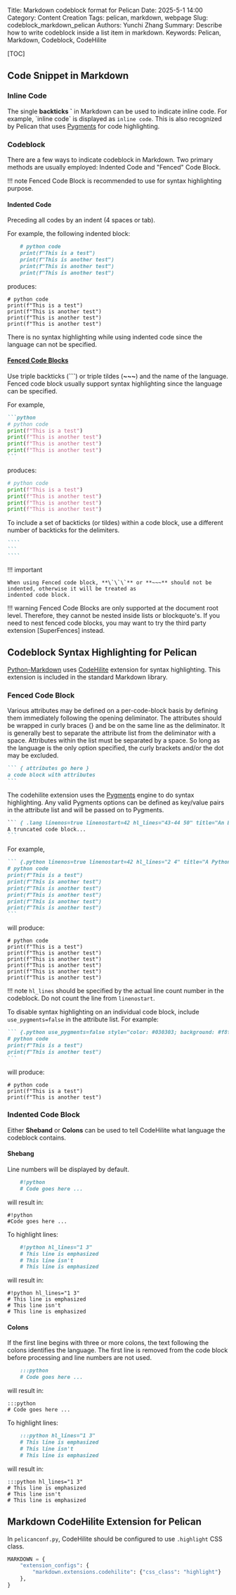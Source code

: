 Title: Markdown codeblock format for Pelican
Date: 2025-5-1 14:00
Category: Content Creation
Tags: pelican, markdown, webpage
Slug: codeblock_markdown_pelican
Authors: Yunchi Zhang
Summary: Describe how to write codeblock inside a list item in markdown.
Keywords: Pelican, Markdown, Codeblock, CodeHilite

[TOC]

## Code Snippet in Markdown

### Inline Code

The single **backticks \`** in Markdown can be used to indicate inline code. For example,
\`inline code\` is displayed as `inline code`. This is also recognized by Pelican that uses
[Pygments](https://pygments.org/) for code highlighting.

### Codeblock

There are a few ways to indicate codeblock in Markdown. Two primary methods are usually employed:
Indented Code and "Fenced" Code Block.

!!! note
    Fenced Code Block is recommended to use for syntax highlighting purpose.

#### Indented Code

Preceding all codes by an indent (4 spaces or tab).

For example, the following indented block:

```md
    # python code
    print(f"This is a test")
    print(f"This is another test")
    print(f"This is another test")
    print(f"This is another test")
```

produces:

    # python code
    print(f"This is a test")
    print(f"This is another test")
    print(f"This is another test")
    print(f"This is another test")

There is no syntax highlighting while using indented code since the language can not be specified.

#### [Fenced Code Blocks](https://python-markdown.github.io/extensions/fenced_code_blocks/)

Use triple backticks (**\`\`\`**) or triple tildes (**~~~**) and the name of the language. Fenced
code block usually support syntax highlighting since the language can be specified.

For example,

````md
```python
# python code
print(f"This is a test")
print(f"This is another test")
print(f"This is another test")
print(f"This is another test")
```
````

produces:

```python
# python code
print(f"This is a test")
print(f"This is another test")
print(f"This is another test")
print(f"This is another test")
```

To include a set of backticks (or tildes) within a code block, use a different number of backticks
for the delimiters.

`````md
````
```
````
`````

!!! important

    When using Fenced code block, **\`\`\`** or **~~~** should not be indented, otherwise it will be treated as
    indented code block.

!!! warning
    Fenced Code Blocks are only supported at the document root level. Therefore, they cannot be
    nested inside lists or blockquote's. If you need to nest fenced code blocks, you may want to try
    the third party extension [SuperFences] instead.

## Codeblock Syntax Highlighting for Pelican

[Python-Markdown](https://github.com/Python-Markdown/markdown/) uses
[CodeHilite](https://python-markdown.github.io/extensions/code_hilite/) extension for syntax
highlighting. This extension is included in the standard Markdown library.

### Fenced Code Block

Various attributes may be defined on a per-code-block basis by defining them immediately following
the opening deliminator. The attributes should be wrapped in curly braces {} and be on the same
line as the deliminator. It is generally best to separate the attribute list from the deliminator
with a space. Attributes within the list must be separated by a space. So long as the language is
the only option specified, the curly brackets and/or the dot may be excluded.

````md
``` { attributes go here }
a code block with attributes
```
````

The codehilite extension uses the [Pygments](https://pygments.org/) engine to do syntax
highlighting. Any valid Pygments options can be defined as key/value pairs in the attribute list
and will be passed on to Pygments.

````md
``` { .lang linenos=true linenostart=42 hl_lines="43-44 50" title="An Example Code Block" }`
A truncated code block...
```
````

For example,

````md
``` {.python linenos=true linenostart=42 hl_lines="2 4" title="A Python Codeblock"}
# python code
print(f"This is a test")
print(f"This is another test")
print(f"This is another test")
print(f"This is another test")
print(f"This is another test")
print(f"This is another test")
```
````

will produce:

``` {.python linenos=true linenostart=42 hl_lines="2 4" title="A Python Codeblock"}
# python code
print(f"This is a test")
print(f"This is another test")
print(f"This is another test")
print(f"This is another test")
print(f"This is another test")
print(f"This is another test")
```

!!! note
    `hl_lines` should be specified by the actual line count number in the codeblock. Do not count the
    line from `linenostart`.

To disable syntax highlighting on an individual code block, include `use_pygments=false` in the
attribute list. For example:

````md
``` {.python use_pygments=false style="color: #030303; background: #f8f8f8;"}
# python code
print(f"This is a test")
print(f"This is another test")
```
````

will produce:

``` {.python use_pygments=false style="color: #030303; background: #f8f8f8;"}
# python code
print(f"This is a test")
print(f"This is another test")
```

### Indented Code Block

Either **Sheband** or **Colons** can be used to tell CodeHilite what language the codeblock contains.

#### Shebang

Line numbers will be displayed by default.

```md
    #!python
    # Code goes here ...
```

will result in:

    #!python
    #Code goes here ...

To highlight lines:

```md
    #!python hl_lines="1 3"
    # This line is emphasized
    # This line isn't
    # This line is emphasized
```

will result in:

    #!python hl_lines="1 3"
    # This line is emphasized
    # This line isn't
    # This line is emphasized

#### Colons

If the first line begins with three or more colons, the text following the colons identifies the
language. The first line is removed from the code block before processing and line numbers are not
used.

```md
    :::python
    # Code goes here ...
```

will result in:

    :::python
    # Code goes here ...

To highlight lines:

```md
    :::python hl_lines="1 3"
    # This line is emphasized
    # This line isn't
    # This line is emphasized
```

will result in:

    :::python hl_lines="1 3"
    # This line is emphasized
    # This line isn't
    # This line is emphasized

## Markdown CodeHilite Extension for Pelican

In `pelicanconf.py`, CodeHilite should be configured to use `.highlight` CSS class.

```python
MARKDOWN = {
    "extension_configs": {
        "markdown.extensions.codehilite": {"css_class": "highlight"}
    },
}
```
